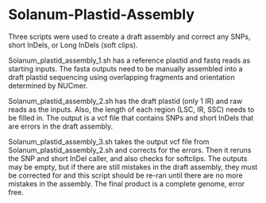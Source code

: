 # Solanum-Plastid-Assembly

Three scripts were used to create a draft assembly and correct any SNPs, short InDels, or Long InDels (soft clips).

Solanum_plastid_assembly_1.sh has a reference plastid and fastq reads as starting inputs. The fasta outputs need to be manually assembled into a draft plastid sequencing using overlapping fragments and orientation determined by NUCmer.

Solanum_plastid_assembly_2.sh has the draft plastid (only 1 IR) and raw reads as the inputs. Also, the length of each region (LSC, IR, SSC) needs to be filled in. The output is a vcf file that contains SNPs and short InDels that are errors in the draft assembly.

Solanum_plastid_assembly_3.sh takes the output vcf file from Solanum_plastid_assembly_2.sh and corrects for the errors. Then it reruns the SNP and short InDel caller, and also checks for softclips. The outputs may be empty, but if there are still mistakes in the draft assembly, they must be corrected for and this script should be re-ran until there are no more mistakes in the assembly. The final product is a complete genome, error free.
